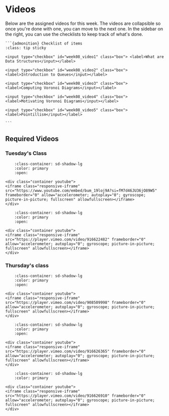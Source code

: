 # Videos

Below are the assigned videos for this week.
The videos are collapsible so once you're done with one, you can move to the next one.
In the sidebar on the right, you can use the checklists to keep track of what's done.

````{margin}
```{admonition} Checklist of items
:class: tip sticky

<input type="checkbox" id="week08_video1" class="box"> <label>What are Data Structures</input></label>

<input type="checkbox" id="week08_video2" class="box"> <label>Introduction to Queues</input></label>

<input type="checkbox" id="week08_video3" class="box"> <label>Computing Voronoi Diagrams</input></label>

<input type="checkbox" id="week08_video4" class="box"> <label>Motivating Voronoi Diagrams</input></label>

<input type="checkbox" id="week08_video5" class="box"> <label>Pointillism</input></label>

```
````

## Required Videos

### Tuesday's Class

```{dropdown} 1. What are Data Structures?
    :class-container: sd-shadow-lg
    :color: primary
    :open:

<div class="container youtube">
<iframe class="responsive-iframe" src="https://www.youtube.com/embed/bum_19loj9A?si=fM7d46JU36jO89W5" frameborder="0" allow="accelerometer; autoplay="0"; gyroscope; picture-in-picture; fullscreen" allowfullscreen></iframe>
</div>
```

```{dropdown} 2. Introduction to Queues
    :class-container: sd-shadow-lg
    :color: primary
    :open:

<div class="container youtube">
<iframe class="responsive-iframe" src="https://player.vimeo.com/video/916622482" frameborder="0" allow="accelerometer; autoplay="0"; gyroscope; picture-in-picture; fullscreen" allowfullscreen></iframe>
</div>
```

### Thursday's class

```{dropdown} 1. Motivating Voronoi Diagrams
    :class-container: sd-shadow-lg
    :color: primary
    :open:

<div class="container youtube">
<iframe class="responsive-iframe" src="https://player.vimeo.com/video/908509998" frameborder="0" allow="accelerometer; autoplay="0"; gyroscope; picture-in-picture; fullscreen" allowfullscreen></iframe>
</div>
```

```{dropdown} 2. Computing Voronoi Diagrams
    :class-container: sd-shadow-lg
    :color: primary
    :open:

<div class="container youtube">
<iframe class="responsive-iframe" src="https://player.vimeo.com/video/916626365" frameborder="0" allow="accelerometer; autoplay="0"; gyroscope; picture-in-picture; fullscreen" allowfullscreen></iframe>
</div>
```

```{dropdown} 3. Pointillism
    :class-container: sd-shadow-lg
    :color: primary

<div class="container youtube">
<iframe class="responsive-iframe" src="https://player.vimeo.com/video/916626910" frameborder="0" allow="accelerometer; autoplay="0"; gyroscope; picture-in-picture; fullscreen" allowfullscreen></iframe>
</div>
```
